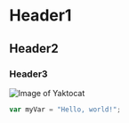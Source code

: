 # Header1
## Header2
### Header3

![Image of Yaktocat](https://octodex.github.com/images/yaktocat.png)

``` javascript
var myVar = "Hello, world!";
```
